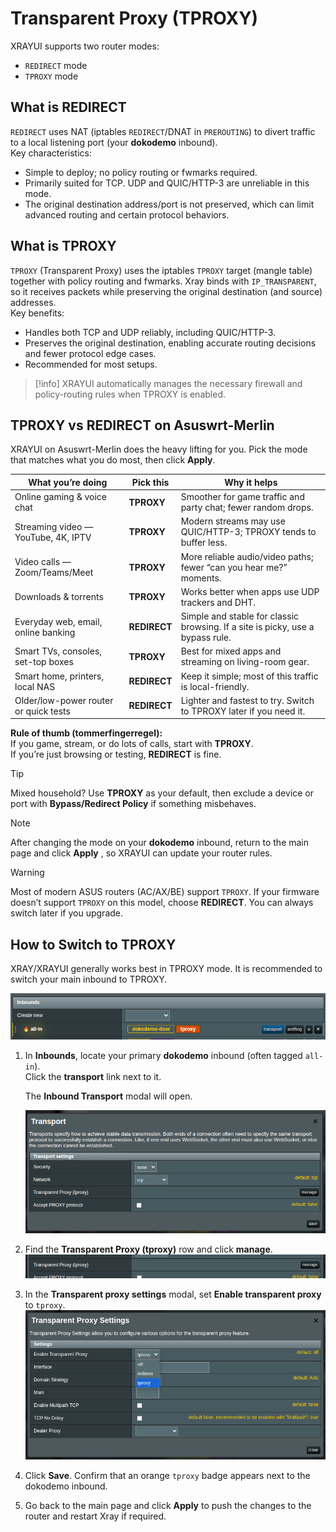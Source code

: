 # Transparent Proxy (TPROXY)

XRAYUI supports two router modes:

- `REDIRECT` mode
- `TPROXY` mode

## What is REDIRECT

`REDIRECT` uses NAT (iptables `REDIRECT`/DNAT in `PREROUTING`) to divert traffic to a local listening port (your **dokodemo** inbound).  
Key characteristics:

- Simple to deploy; no policy routing or fwmarks required.
- Primarily suited for TCP. UDP and QUIC/HTTP-3 are unreliable in this mode.
- The original destination address/port is not preserved, which can limit advanced routing and certain protocol behaviors.

## What is TPROXY

`TPROXY` (Transparent Proxy) uses the iptables `TPROXY` target (mangle table) together with policy routing and fwmarks. Xray binds with `IP_TRANSPARENT`, so it receives packets while preserving the original destination (and source) addresses.  
Key benefits:

- Handles both TCP and UDP reliably, including QUIC/HTTP-3.
- Preserves the original destination, enabling accurate routing decisions and fewer protocol edge cases.
- Recommended for most setups.

> [!info]
> XRAYUI automatically manages the necessary firewall and policy-routing rules when TPROXY is enabled.

## TPROXY vs REDIRECT on Asuswrt-Merlin

XRAYUI on Asuswrt-Merlin does the heavy lifting for you. Pick the mode that matches what you do most, then click **Apply**.

| What you’re doing                     | Pick this    | Why it helps                                                                   |
| ------------------------------------- | ------------ | ------------------------------------------------------------------------------ |
| Online gaming & voice chat            | **TPROXY**   | Smoother for game traffic and party chat; fewer random drops.                  |
| Streaming video — YouTube, 4K, IPTV   | **TPROXY**   | Modern streams may use QUIC/HTTP-3; TPROXY tends to buffer less.               |
| Video calls — Zoom/Teams/Meet         | **TPROXY**   | More reliable audio/video paths; fewer “can you hear me?” moments.             |
| Downloads & torrents                  | **TPROXY**   | Works better when apps use UDP trackers and DHT.                               |
| Everyday web, email, online banking   | **REDIRECT** | Simple and stable for classic browsing. If a site is picky, use a bypass rule. |
| Smart TVs, consoles, set-top boxes    | **TPROXY**   | Best for mixed apps and streaming on living-room gear.                         |
| Smart home, printers, local NAS       | **REDIRECT** | Keep it simple; most of this traffic is local-friendly.                        |
| Older/low-power router or quick tests | **REDIRECT** | Lighter and fastest to try. Switch to TPROXY later if you need it.             |

**Rule of thumb (tommerfingerregel):**  
If you game, stream, or do lots of calls, start with **TPROXY**.  
If you’re just browsing or testing, **REDIRECT** is fine.

> [!tip]
> Mixed household? Use **TPROXY** as your default, then exclude a device or port with **Bypass/Redirect Policy** if something misbehaves.

> [!note]
> After changing the mode on your **dokodemo** inbound, return to the main page and click **Apply** , so XRAYUI can update your router rules.

> [!warning]
> Most of modern ASUS routers (AC/AX/BE) support `TPROXY`. If your firmware doesn’t support `TPROXY` on this model, choose **REDIRECT**. You can always switch later if you upgrade.

## How to Switch to TPROXY

XRAY/XRAYUI generally works best in TPROXY mode. It is recommended to switch your main inbound to TPROXY.

![transport](../.vuepress/public/images/tproxy/20250816215559.png)

1. In **Inbounds**, locate your primary **dokodemo** inbound (often tagged `all-in`).  
   Click the **transport** link next to it.

   The **Inbound Transport** modal will open.

   ![modal](../.vuepress/public/images/tproxy/20250816215744.png)

2. Find the **Transparent Proxy (tproxy)** row and click **manage**.  
   ![manage transport](../.vuepress/public/images/tproxy/20250816215828.png)

3. In the **Transparent proxy settings** modal, set **Enable transparent proxy** to `tproxy`.  
   ![tproxy](../.vuepress/public/images/tproxy/20250816215939.png)

4. Click **Save**. Confirm that an orange `tproxy` badge appears next to the dokodemo inbound.

5. Go back to the main page and click **Apply** to push the changes to the router and restart Xray if required.
